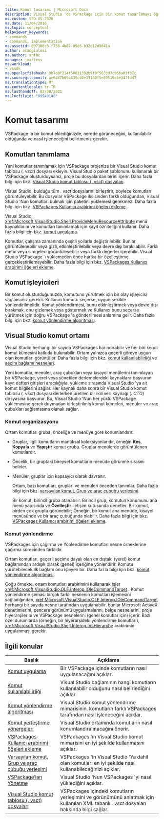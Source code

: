 ```yaml
---
title: Komut tasarımı | Microsoft Docs
description: Visual Studio 'da VSPackage için bir komut tasarlamayı öğrenin. Dahil olmak üzere nerede göründüğünü, ne zaman kullanılabileceğini ve nasıl işleneceğini belirtme.
ms.custom: SEO-VS-2020
ms.date: 11/04/2016
ms.topic: conceptual
helpviewer_keywords:
- commands
- commands, implementation
ms.assetid: 097108c3-f758-4b87-89d6-b32d12d9041a
author: acangialosi
ms.author: anthc
manager: jmartens
ms.workload:
- vssdk
ms.openlocfilehash: 9b7e0f214f50831392b5f0f5633d7c06ba03f37c
ms.sourcegitcommit: ae6d47b09a439cd0e13180f5e89510e3e347fd47
ms.translationtype: MT
ms.contentlocale: tr-TR
ms.lasthandoff: 02/08/2021
ms.locfileid: "99940148"
---
```

# <a name="command-design"></a>Komut tasarımı
VSPackage 'a bir komut eklediğinizde, nerede görüneceğini, kullanılabilir olduğunda ve nasıl işleneceğini belirtmeniz gerekir.

## <a name="define-commands"></a>Komutları tanımlama
 Yeni komutlar tanımlamak için VSPackage projenize bir Visual Studio komut tablosu (*. vsct*) dosyası ekleyin. Visual Studio paket şablonunu kullanarak bir VSPackage oluşturduysanız, proje bu dosyalardan birini içerir. Daha fazla bilgi için bkz. [Visual Studio komut tablosu (. vsct) dosyaları](../../extensibility/internals/visual-studio-command-table-dot-vsct-files.md).

 Visual Studio, bulduğu tüm *. vsct* dosyalarını birleştirir, böylece komutları görüntüleyebilir. Bu dosyalar VSPackage ikilisinden farklı olduğundan, Visual Studio 'Nun komutları bulmak için paketini yüklemesi gerekmez. Daha fazla bilgi için bkz. [VSPackages Kullanıcı arabirimi öğeleri ekleme](../../extensibility/internals/how-vspackages-add-user-interface-elements.md).

 Visual Studio, <xref:Microsoft.VisualStudio.Shell.ProvideMenuResourceAttribute> menü kaynaklarını ve komutları tanımlamak için kayıt özniteliğini kullanır. Daha fazla bilgi için bkz. [komut uygulama](../../extensibility/internals/command-implementation.md).

 Komutlar, çalışma zamanında çeşitli yollarla değiştirilebilir. Bunlar görüntülenebilir veya gizli, etkinleştirilebilir veya devre dışı bırakılabilir. Farklı metin veya simgeleri görüntüleyebilir veya farklı değerler içerebilir. Visual Studio VSPackage 'ı yüklemeden önce harika bir özelleştirme gerçekleştirilemeyebilir. Daha fazla bilgi için bkz. [VSPackages Kullanıcı arabirimi öğeleri ekleme](../../extensibility/internals/how-vspackages-add-user-interface-elements.md).

## <a name="command-handlers"></a>Komut işleyicileri
 Bir komut oluşturduğunuzda, komutunu yürütmek için bir olay işleyicisi sağlamanız gerekir. Kullanıcı komutu seçerse, uygun şekilde yönlendirilmelidir. Komut yönlendirmesi, bunu etkinleştirmek veya devre dışı bırakmak, onu gizlemek veya göstermek ve Kullanıcı bunu seçerse yürütmek için doğru VSPackage 'a gönderilmesi anlamına gelir. Daha fazla bilgi için bkz. [komut yönlendirme algoritması](../../extensibility/internals/command-routing-algorithm.md).

## <a name="visual-studio-command-environment"></a>Visual Studio komut ortamı
 Visual Studio herhangi bir sayıda VSPackages barındırabilir ve her biri kendi komut kümesini katkıda bulunabilir. Ortam yalnızca geçerli göreve uygun olan komutları görüntüler. Daha fazla bilgi için bkz. [komut kullanılabilirliği](../../extensibility/internals/command-availability.md) ve [seçim bağlamı nesneleri](../../extensibility/internals/selection-context-objects.md).

 Yeni komutlar, menüler, araç çubukları veya kısayol menülerini tanımlayan bir VSPackage, yerel veya yönetilen derlemelerdeki kaynaklara başvuran kayıt defteri girişleri aracılığıyla, yükleme sırasında Visual Studio 'ya ait komut bilgilerini sağlar. Her kaynak daha sonra bir Visual Studio komut tablosu (*. vsct*) dosyası derlerken üretilen bir ikili veri kaynağı (*. CTO*) dosyasına başvurur. Bu, Visual Studio 'Nun her yüklü VSPackage yüklemesine gerek duymadan birleştirilmiş komut kümeleri, menüler ve araç çubukları sağlamasına olanak sağlar.

### <a name="command-organization"></a>Komut organizasyonu
 Ortam komutları gruba, önceliğe ve menüye göre konumlandırır.

- Gruplar, ilgili komutların mantıksal koleksiyonlarıdır, örneğin **Kes**, **Kopyala** ve **Yapıştır** komut grubu. Gruplar menülerde görüntülenen komutlardır.

- Öncelik, bir gruptaki bireysel komutların menüde görünme sırasını belirler.

- Menüler, gruplar için kapsayıcı olarak davranır.

  Ortam, bazı komutları, grupları ve menüleri önceden tanımlar. Daha fazla bilgi için bkz. [varsayılan komut, Grup ve araç çubuğu yerleşimi](../../extensibility/internals/default-command-group-and-toolbar-placement.md).

  Bir komut, birincil gruba atanabilir. Birincil grup, komutun konumunu ana menü yapısında ve **Özelleştir** iletişim kutusunda denetler. Bir komut, birden çok grupta görünebilir; Örneğin, bir komut ana menüde, kısayol menüsünde ve bir araç çubuğunda olabilir. Daha fazla bilgi için bkz. [VSPackages Kullanıcı arabirimi öğeleri ekleme](../../extensibility/internals/how-vspackages-add-user-interface-elements.md).

### <a name="command-routing"></a>Komut yönlendirme
 VSPackages için çağırma ve Yönlendirme komutları nesne örneklerine çağırma sürecinden farklıdır.

 Ortam komutları, geçerli seçime dayalı olan en dıştaki (yerel) komut bağlamından ardışık olarak (genel) içeriğine yönlendirir. Komutu yürütebilecek ilk bağlam onu işleyen bir. Daha fazla bilgi için bkz. [komut yönlendirme algoritması](../../extensibility/internals/command-routing-algorithm.md).

 Çoğu örnekte, ortam komutları arabirimini kullanarak işler <xref:Microsoft.VisualStudio.OLE.Interop.IOleCommandTarget> . Komut yönlendirme şeması birçok farklı nesnenin komutları işlemesini sağladığından, <xref:Microsoft.VisualStudio.OLE.Interop.IOleCommandTarget> herhangi bir sayıda nesne tarafından uygulanabilir. bunlar Microsoft ActiveX denetimlerini, pencere görünümü uygulamalarını, belge nesnelerini, proje hiyerarşilerini ve VSPackage nesnelerini (genel komutlar için) içerir. Bazı özel durumlarda (örneğin, bir hiyerarşideki yönlendirme komutları), <xref:Microsoft.VisualStudio.Shell.Interop.IVsHierarchy> arabirimin uygulanması gerekir.

## <a name="related-topics"></a>İlgili konular

|Başlık|Açıklama|
|-----------|-----------------|
|[Komut uygulama](../../extensibility/internals/command-implementation.md)|Bir VSPackage içinde komutların nasıl uygulanacağını açıklar.|
|[Komut kullanılabilirliği](../../extensibility/internals/command-availability.md)|Visual Studio bağlamının hangi komutların kullanılabilir olduğunu nasıl belirlediğini açıklar.|
|[Komut yönlendirme algoritması](../../extensibility/internals/command-routing-algorithm.md)|Visual Studio komut yönlendirme mimarisinin, komutların farklı VSPackages tarafından nasıl işleneceğini açıklar.|
|[Komut yerleştirme yönergeleri](../../extensibility/internals/command-placement-guidelines.md)|Visual Studio ortamında komutların nasıl konumlandıralınacağını önerir.|
|[VSPackages Kullanıcı arabirimi öğeleri ekleme](../../extensibility/internals/how-vspackages-add-user-interface-elements.md)|VSPackages 'ın Visual Studio komut mimarisini en iyi şekilde kullanmasını açıklar.|
|[Varsayılan komut, Grup ve araç çubuğu yerleşimi](../../extensibility/internals/default-command-group-and-toolbar-placement.md)|VSPackages 'in Visual Studio 'Ya dahil olan komutları en iyi şekilde nasıl kullanabileceğinizi açıklar.|
|[VSPackage’ları Yönetme](../../extensibility/managing-vspackages.md)|Visual Studio 'Nun VSPackages 'yi nasıl yüklediğini açıklar.|
|[Visual Studio komut tablosu (. vsct) dosyaları](../../extensibility/internals/visual-studio-command-table-dot-vsct-files.md)|VSPackages içindeki komutların yerleşimini ve görünümünü anlatmak için kullanılan XML tabanlı *. vsct* dosyaları hakkında bilgi sağlar.|
